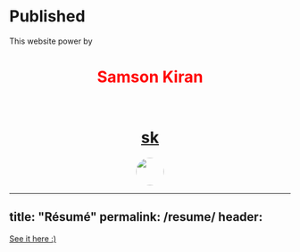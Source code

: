 # Published
This website power by <h1 align="center" style="color:red;">Samson Kiran</h1><br>


<a href="https://samsonkiran02.github.io/Happy/Index.html"><h1 align="center" style="color:red;">sk</h1></a>

<p align="center"><img height="50px" width="50px" style="border-radius:100px;" src="https://i.ibb.co/m5NFvSJ/Samson-kiran.png" alt=""></p>




---
title: "Résumé"
permalink: /resume/
header:
---
[See it here :)](https://samsonkiran02.github.io/Link/Documents/PDF/XII-COMPUTER_APPLICATIONS_STUDY_MATERIAL_2021-2022.pdf)

